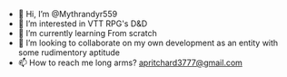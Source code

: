 - 👋 Hi, I’m @Mythrandyr559
- 👀 I’m interested in VTT RPG's D&D
- 🌱 I’m currently learning From scratch
- 💞️ I’m looking to collaborate on my own development as an entity with some rudimentory aptitude
- 📫 How to reach me long arms? apritchard3777@gmail.com

<!---
Mythrandyr559/Mythrandyr559 is a ✨ special ✨ repository because its `README.md` (this file) appears on your GitHub profile.
You can click the Preview link to take a look at your changes.
--->
